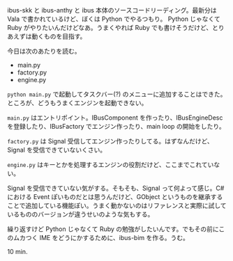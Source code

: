 ibus-skk と ibus-anthy と ibus 本体のソースコードリーディング。最新分は Vala で書かれているけど、ぼくは Python でやるつもり。 Python じゃなくて Ruby がやりたいんだけどなあ。うまくやれば Ruby でも書けそうだけど、とりあえずは動くものを目指す。

今日は次のあたりを読む。

- main.py
- factory.py
- engine.py

`python main.py` で起動してタスクバー(?) のメニューに追加することはできた。ところが、どうもうまくエンジンを起動できない。

`main.py` はエントリポイント。IBusComponent を作ったり、IBusEngineDesc を登録したり、IBusFactory でエンジン作ったり、main loop の開始をしたり。

`factory.py` は Signal 受信してエンジン作ったりしてる。はずなんだけど、Signal を受信できていないくさい。

`engine.py` はキーとかを処理するエンジンの役割だけど、ここまでこれていない。

Signal を受信できていない気がする。そもそも、Signal って何よって感じ。C# における Event ぽいものだとは思うんだけど、GObject というものを継承することで追加している機能ぽい。うまく動かないのはリファレンスと実際に試しているもののバージョンが違うせいのような気もする。

繰り返すけど Python じゃなくて Ruby の勉強がしたいんです。でもその前にこのムカつく IME をどうにかするために、ibus-bim を作る。うむ。

10 min.
